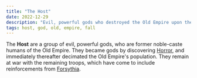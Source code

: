 ```yaml
---
title: "The Host"
date: 2022-12-29
description: "Evil, powerful gods who destroyed the Old Empire upon their ascension"
tags: host, god, old, empire, fall
---
```


The **Host** are a group of evil, powerful gods, who are former noble-caste humans of the
Old Empire. They became gods by discovering [Horror](Horror), and immediately
thereafter decimated the Old Empire's population. They remain at war with
the remaining troops, which have come to include reinforcements from [Forsythia](Forsythia).

